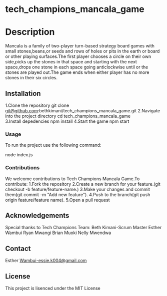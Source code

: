# tech_champions_mancala_game
# Description
Mancala is a family of two-player turn-based strategy board games with small stones,beans,or seeds and rows of holes or pits in the earth or board or other playing surfaces.The first player chooses a circle on their own side,picks up the stones in that space and starting with the next space,drops one stone in each space going anticlockwise until or the stones are played out.The game ends when either player has no more stones in their six circles.
## Installation
1.Clone the repository
  git clone git@github.com:bethkimani/tech_champions_mancala_game.git
2.Navigate into the project directory
  cd tech_champions_mancala_game    
3.Install depedencies
   npm install
4.Start the game
  npm start

  ### Usage
To run the project use the following command:

node index.js


### Contributions
We welcome contributions to Tech Champions Mancala Game.To contribute:
1.Fork the repository
2.Create a new branch for your feature.(git checkout -b feature/feature-name.)
3.Make your changes and commit them(git commit -m "Add new feature").
4.Push to the branch(git push origin feature/feature name).
5.Open a pull request


## Acknowledgements
Special thanks to Tech Champions Team:
Beth Kimani-Scrum Master
Esther Wambui
Ryan Mwangi
Brian Muoki
Nelly Mwendwa

## Contact
Esther Wambui-essie.k004@gmail.com

## License
This project is lisenced under the MIT License






